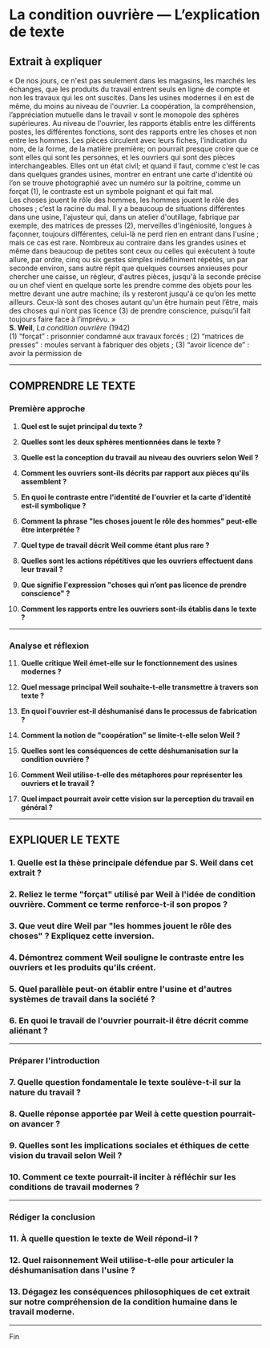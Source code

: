 # La condition ouvrière — L’explication de texte

## Extrait à expliquer
« De nos jours, ce n'est pas seulement dans les magasins, les marchés les échanges, que les produits du travail entrent seuls en ligne de compte et non les travaux qui les ont suscités. Dans les usines modernes il en est de même, du moins au niveau de l'ouvrier. La coopération, la compréhension, l’appréciation mutuelle dans le travail v sont le monopole des sphères supérieures. Au niveau de l'ouvrier, les rapports établis entre les différents postes, les différentes fonctions, sont des rapports entre les choses et non entre les hommes. Les pièces circulent avec leurs fiches, l'indication du nom, de la forme, de la matière première; on pourrait presque croire que ce sont elles qui sont les personnes, et les ouvriers qui sont des pièces interchangeables. Elles ont un état civil; et quand il faut, comme c'est le cas dans quelques grandes usines, montrer en entrant une carte d'identité où l’on se trouve photographié avec un numéro sur la poitrine, comme un forçat (1), le contraste est un symbole poignant et qui fait mal.  
Les choses jouent le rôle des hommes, les hommes jouent le rôle des choses ; c’est la racine du mal. Il y a beaucoup de situations différentes dans une usine, l'ajusteur qui, dans un atelier d'outillage, fabrique par exemple, des matrices de presses (2), merveilles d'ingéniosité, longues à façonner, toujours différentes, celui-là ne perd rien en entrant dans l'usine ; mais ce cas est rare. Nombreux au contraire dans les grandes usines et même dans beaucoup de petites sont ceux ou celles qui exécutent à toute allure, par ordre, cinq ou six gestes simples indéfiniment répétés, un par seconde environ, sans autre répit que quelques courses anxieuses pour chercher une caisse, un régleur, d'autres pièces, jusqu'à la seconde précise ou un chef vient en quelque sorte les prendre comme des objets pour les mettre devant une autre machine; ils y resteront jusqu'à ce qu’on les mette ailleurs. Ceux-là sont des choses autant qu'un être humain peut l’être, mais des choses qui n’ont pas licence (3) de prendre conscience, puisqu’il fait toujours faire face à l’imprévu. »  
**S. Weil**, *La condition ouvrière* (1942)  
(1) “forçat” : prisonnier condamné aux travaux forcés ; (2) “matrices de presses” : moules servant à fabriquer des objets ; (3) “avoir licence de” : avoir la permission de

---

## COMPRENDRE LE TEXTE

### Première approche

1. **Quel est le sujet principal du texte ?**

2. **Quelles sont les deux sphères mentionnées dans le texte ?**

3. **Quelle est la conception du travail au niveau des ouvriers selon Weil ?**

4. **Comment les ouvriers sont-ils décrits par rapport aux pièces qu'ils assemblent ?**

5. **En quoi le contraste entre l'identité de l'ouvrier et la carte d'identité est-il symbolique ?**

6. **Comment la phrase "les choses jouent le rôle des hommes" peut-elle être interprétée ?**

7. **Quel type de travail décrit Weil comme étant plus rare ?**

8. **Quelles sont les actions répétitives que les ouvriers effectuent dans leur travail ?**

9. **Que signifie l'expression "choses qui n’ont pas licence de prendre conscience" ?**

10. **Comment les rapports entre les ouvriers sont-ils établis dans le texte ?**

---

### Analyse et réflexion

11. **Quelle critique Weil émet-elle sur le fonctionnement des usines modernes ?**

12. **Quel message principal Weil souhaite-t-elle transmettre à travers son texte ?**

13. **En quoi l'ouvrier est-il déshumanisé dans le processus de fabrication ?**

14. **Comment la notion de "coopération" se limite-t-elle selon Weil ?**

15. **Quelles sont les conséquences de cette déshumanisation sur la condition ouvrière ?**

16. **Comment Weil utilise-t-elle des métaphores pour représenter les ouvriers et le travail ?**

17. **Quel impact pourrait avoir cette vision sur la perception du travail en général ?**

---

## EXPLIQUER LE TEXTE

### 1. Quelle est la thèse principale défendue par S. Weil dans cet extrait ?

### 2. Reliez le terme "forçat" utilisé par Weil à l'idée de condition ouvrière. Comment ce terme renforce-t-il son propos ?

### 3. Que veut dire Weil par "les hommes jouent le rôle des choses" ? Expliquez cette inversion.

### 4. Démontrez comment Weil souligne le contraste entre les ouvriers et les produits qu'ils créent.

### 5. Quel parallèle peut-on établir entre l'usine et d'autres systèmes de travail dans la société ? 

### 6. En quoi le travail de l'ouvrier pourrait-il être décrit comme aliénant ?

---

### Préparer l'introduction

### 7. Quelle question fondamentale le texte soulève-t-il sur la nature du travail ?

### 8. Quelle réponse apportée par Weil à cette question pourrait-on avancer ?

### 9. Quelles sont les implications sociales et éthiques de cette vision du travail selon Weil ?

### 10. Comment ce texte pourrait-il inciter à réfléchir sur les conditions de travail modernes ? 

---

### Rédiger la conclusion

### 11. À quelle question le texte de Weil répond-il ?

### 12. Quel raisonnement Weil utilise-t-elle pour articuler la déshumanisation dans l'usine ?

### 13. Dégagez les conséquences philosophiques de cet extrait sur notre compréhension de la condition humaine dans le travail moderne.

--- 
Fin